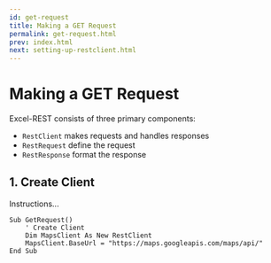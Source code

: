 ```yaml
---
id: get-request
title: Making a GET Request
permalink: get-request.html
prev: index.html
next: setting-up-restclient.html
---
```


# Making a GET Request

Excel-REST consists of three primary components: 

- `RestClient` makes requests and handles responses
- `RestRequest` define the request
- `RestResponse` format the response

## 1. Create Client

Instructions...

```VB.net{2-4}
Sub GetRequest()
    ' Create Client
    Dim MapsClient As New RestClient
    MapsClient.BaseUrl = "https://maps.googleapis.com/maps/api/"
End Sub
```